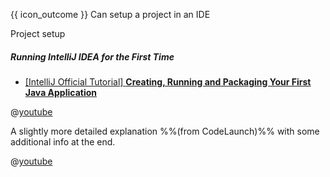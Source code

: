 <span id="prereqs"></span>

<span id="outcomes">{{ icon_outcome }} Can setup a project in an IDE</span>

<span id="title">Project setup</span>

<div id="body">

##### Running IntelliJ IDEA for the First Time

<tabs> 
  <tab header="{{ icon_text }}">

* [[IntelliJ Official Tutorial] **Creating, Running and Packaging Your First Java Application**](https://www.jetbrains.com/help/idea/creating-running-and-packaging-your-first-java-application.html)

  </tab>
  <tab header="{{ icon_video }}">

@[youtube](c0efB_CKOYo)

A slightly more detailed explanation %%(from CodeLaunch)%% with some additional info at the end.

@[youtube](https://www.youtube.com/watch?v=S764o0mAXhg)

  </tab>
</tabs>

<br>

</div>

<div id="extras">
</div>
